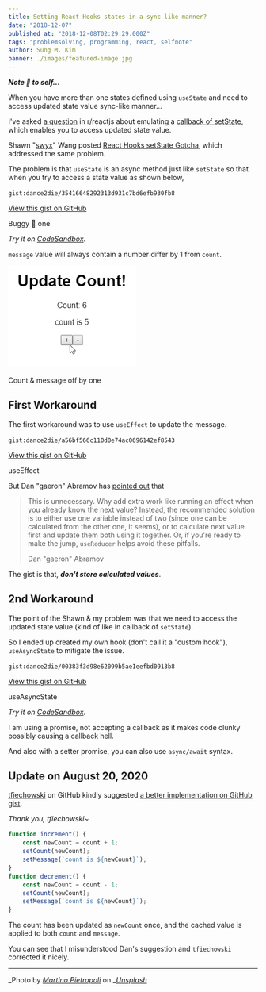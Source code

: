 ```yaml
---
title: Setting React Hooks states in a sync-like manner?
date: "2018-12-07"
published_at: "2018-12-08T02:29:29.000Z"
tags: "problemsolving, programming, react, selfnote"
author: Sung M. Kim
banner: ./images/featured-image.jpg
---
```


_**Note 📝 to self...**_

When you have more than one states defined using `useState` and need to access updated state value sync-like manner...

I've asked [a question](https://www.reddit.com/r/reactjs/comments/a2oxbv/beginners_thread_easy_questions_december_2018/eb06q9v/) in r/reactjs about emulating a [callback of setState](https://reactjs.org/docs/react-component.html#setstate), which enables you to access updated state value.

Shawn "[swyx](https://twitter.com/swyx)" Wang posted [React Hooks setState Gotcha](https://www.reddit.com/r/reactjs/comments/a3y76f/react_hooks_setstate_gotcha/), which addressed the same problem.

The problem is that `useState` is an async method just like `setState` so that when you try to access a state value as shown below,

`gist:dance2die/35416648292313d931c7bd6efb930fb8`

<a href="https://gist.github.com/dance2die/35416648292313d931c7bd6efb930fb8">View this gist on GitHub</a>

Buggy 🐛 one

_Try it on_ [_CodeSandbox_](https://codesandbox.io/s/o2p0zpmyq)_._

`message` value will always contain a number differ by 1 from `count`.

![](./images/2018-12-07_21-05-37.gif)

Count & message off by one

## First Workaround

The first workaround was to use `useEffect` to update the message.

`gist:dance2die/a56bf566c110d0e74ac0696142ef8543`

<a href="https://gist.github.com/dance2die/a56bf566c110d0e74ac0696142ef8543">View this gist on GitHub</a>

useEffect

But Dan "gaeron" Abramov has [pointed out](https://www.reddit.com/r/reactjs/comments/a3y76f/react_hooks_setstate_gotcha/ebaced5/) that

> This is unnecessary. Why add extra work like running an effect when you already know the next value? Instead, the recommended solution is to either use one variable instead of two (since one can be calculated from the other one, it seems), or to calculate next value first and update them both using it together. Or, if you're ready to make the jump, `useReducer` helps avoid these pitfalls.
>
> Dan "gaeron" Abramov

The gist is that, **_don't store calculated values_**.

## 2nd Workaround

The point of the Shawn & my problem was that we need to access the updated state value (kind of like in callback of `setState`).

So I ended up created my own hook (don't call it a "custom hook"), `useAsyncState` to mitigate the issue.

`gist:dance2die/00383f3d98e62099b5ae1eefbd0913b8`

<a href="https://gist.github.com/dance2die/00383f3d98e62099b5ae1eefbd0913b8">View this gist on GitHub</a>

useAsyncState

_Try it on_ [_CodeSandbox_](https://codesandbox.io/s/8y05v1vx3j)_._

I am using a promise, not accepting a callback as it makes code clunky possibly causing a callback hell.

And also with a setter promise, you can also use `async/await` syntax.


## Update on August 20, 2020

[tfiechowski](https://github.com/tfiechowski) on GitHub kindly suggested [a better implementation on GitHub gist](https://gist.github.com/dance2die/35416648292313d931c7bd6efb930fb8#gistcomment-3424680).

_Thank you, tfiechowski~_

```js
function increment() {
    const newCount = count + 1;
    setCount(newCount);
    setMessage(`count is ${newCount}`);
}
function decrement() {
    const newCount = count - 1;
    setCount(newCount);
    setMessage(`count is ${newCount}`);
}
```

The count has been updated as `newCount` once, and the cached value is applied to both `count` and `message`.

You can see that I misunderstood Dan's suggestion and `tfiechowski` corrected it nicely.


---

_Photo by _[_Martino Pietropoli_](https://unsplash.com/photos/H8zix6ErdXg?utm_source=unsplash&utm_medium=referral&utm_content=creditCopyText)_ on _[_Unsplash_](https://unsplash.com/search/photos/serial?utm_source=unsplash&utm_medium=referral&utm_content=creditCopyText)
